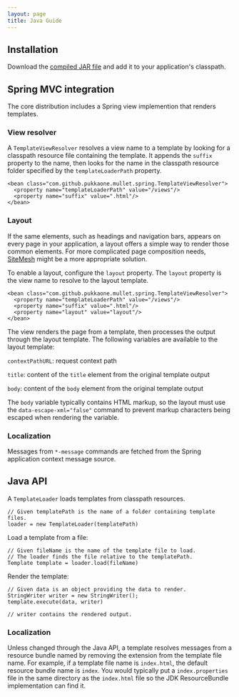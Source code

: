 ```yaml
---
layout: page
title: Java Guide
---
```


## Installation

Download the [compiled JAR file](https://github.com/pukkaone/mullet/downloads)
and add it to your application's classpath.


## Spring MVC integration

The core distribution includes a Spring view implemention that renders
templates.


### View resolver

A `TemplateViewResolver` resolves a view name to a template by looking for a
classpath resource file containing the template.  It appends the `suffix`
property to the name, then looks for the name in the classpath resource folder
specified by the `templateLoaderPath` property.

    <bean class="com.github.pukkaone.mullet.spring.TemplateViewResolver">
      <property name="templateLoaderPath" value="/views"/>
      <property name="suffix" value=".html"/>
    </bean>


### Layout

If the same elements, such as headings and navigation bars, appears on every
page in your application, a layout offers a simple way to render those common
elements.  For more complicated page composition needs,
[SiteMesh](https://github.com/sitemesh/sitemesh2) might be a more appropriate
solution.

To enable a layout, configure the `layout` property.  The `layout` property is
the view name to resolve to the layout template.

    <bean class="com.github.pukkaone.mullet.spring.TemplateViewResolver">
      <property name="templateLoaderPath" value="/views"/>
      <property name="suffix" value=".html"/>
      <property name="layout" value="layout"/>
    </bean>

The view renders the page from a template, then processes the output through
the layout template.  The following variables are available to the layout
template:

`contextPathURL`: request context path

`title`: content of the `title` element from the original template output

`body`: content of the `body` element from the original template output

The `body` variable typically contains HTML markup, so the layout must use the
`data-escape-xml="false"` command to prevent markup characters being escaped
when rendering the variable.


### Localization

Messages from `*-message` commands are fetched from the Spring application
context message source.


## Java API

A `TemplateLoader` loads templates from classpath resources.

    // Given templatePath is the name of a folder containing template files.
    loader = new TemplateLoader(templatePath)

Load a template from a file:

    // Given fileName is the name of the template file to load.
    // The loader finds the file relative to the templatePath.
    Template template = loader.load(fileName)

Render the template:

    // Given data is an object providing the data to render.
    StringWriter writer = new StringWriter();
    template.execute(data, writer)

    // writer contains the rendered output.


### Localization

Unless changed through the Java API, a template resolves messages from a
resource bundle named by removing the extension from the template file name.
For example, if a template file name is `index.html`, the default resource
bundle name is `index`. You would typically put a `index.properties` file in
the same directory as the `index.html` file so the JDK ResourceBundle
implementation can find it.
